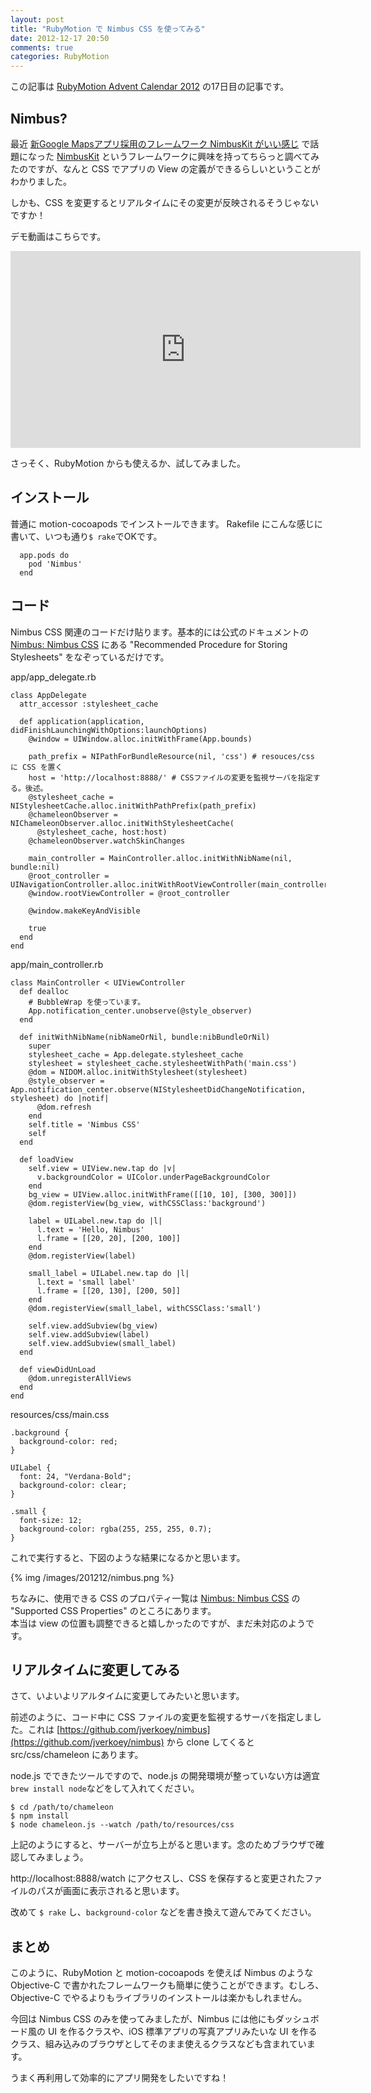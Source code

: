 ```yaml
---
layout: post
title: "RubyMotion で Nimbus CSS を使ってみる"
date: 2012-12-17 20:50
comments: true
categories: RubyMotion
---
```

この記事は [RubyMotion Advent Calendar 2012](http://www.adventar.org/calendars/18) の17日目の記事です。

## Nimbus?

最近 [新Google Mapsアプリ採用のフレームワーク NimbusKit がいい感じ](http://fladdict.net/blog/2012/12/nimbus-kit.html) で話題になった [NimbusKit](http://nimbuskit.info) というフレームワークに興味を持ってちらっと調べてみたのですが、なんと CSS でアプリの View の定義ができるらしいということがわかりました。

しかも、CSS を変更するとリアルタイムにその変更が反映されるそうじゃないですか！

デモ動画はこちらです。

<iframe width="560" height="315" src="http://www.youtube.com/embed/i_5LbQ8e9BU" frameborder="0" allowfullscreen></iframe>

さっそく、RubyMotion からも使えるか、試してみました。


## インストール

普通に motion-cocoapods でインストールできます。
Rakefile にこんな感じに書いて、いつも通り`$ rake`でOKです。

```
  app.pods do
    pod 'Nimbus'
  end
```


## コード

Nimbus CSS 関連のコードだけ貼ります。基本的には公式のドキュメントの [Nimbus: Nimbus CSS](http://docs.nimbuskit.info/NimbusCSS.html) にある "Recommended Procedure for Storing Stylesheets" をなぞっているだけです。

app/app_delegate.rb
```
class AppDelegate
  attr_accessor :stylesheet_cache

  def application(application, didFinishLaunchingWithOptions:launchOptions)
    @window = UIWindow.alloc.initWithFrame(App.bounds)

    path_prefix = NIPathForBundleResource(nil, 'css') # resouces/css に CSS を置く
    host = 'http://localhost:8888/' # CSSファイルの変更を監視サーバを指定する。後述。
    @stylesheet_cache = NIStylesheetCache.alloc.initWithPathPrefix(path_prefix)
    @chameleonObserver = NIChameleonObserver.alloc.initWithStylesheetCache(
      @stylesheet_cache, host:host)
    @chameleonObserver.watchSkinChanges

    main_controller = MainController.alloc.initWithNibName(nil, bundle:nil)
    @root_controller = UINavigationController.alloc.initWithRootViewController(main_controller)
    @window.rootViewController = @root_controller

    @window.makeKeyAndVisible

    true
  end
end
```

app/main_controller.rb
```
class MainController < UIViewController
  def dealloc
    # BubbleWrap を使っています。
    App.notification_center.unobserve(@style_observer)
  end

  def initWithNibName(nibNameOrNil, bundle:nibBundleOrNil)
    super
    stylesheet_cache = App.delegate.stylesheet_cache
    stylesheet = stylesheet_cache.stylesheetWithPath('main.css')
    @dom = NIDOM.alloc.initWithStylesheet(stylesheet)
    @style_observer = App.notification_center.observe(NIStylesheetDidChangeNotification, stylesheet) do |notif|
      @dom.refresh
    end
    self.title = 'Nimbus CSS'
    self
  end

  def loadView
    self.view = UIView.new.tap do |v|
      v.backgroundColor = UIColor.underPageBackgroundColor
    end
    bg_view = UIView.alloc.initWithFrame([[10, 10], [300, 300]])
    @dom.registerView(bg_view, withCSSClass:'background')

    label = UILabel.new.tap do |l|
      l.text = 'Hello, Nimbus'
      l.frame = [[20, 20], [200, 100]]
    end
    @dom.registerView(label)

    small_label = UILabel.new.tap do |l|
      l.text = 'small label'
      l.frame = [[20, 130], [200, 50]]
    end
    @dom.registerView(small_label, withCSSClass:'small')

    self.view.addSubview(bg_view)
    self.view.addSubview(label)
    self.view.addSubview(small_label)
  end

  def viewDidUnLoad
    @dom.unregisterAllViews
  end
end
```

resources/css/main.css
```
.background {
  background-color: red;
}

UILabel {
  font: 24, "Verdana-Bold";
  background-color: clear;
}

.small {
  font-size: 12;
  background-color: rgba(255, 255, 255, 0.7);
}
```

これで実行すると、下図のような結果になるかと思います。

{% img /images/201212/nimbus.png %}

ちなみに、使用できる CSS のプロパティ一覧は [Nimbus: Nimbus CSS](http://docs.nimbuskit.info/NimbusCSS.html) の "Supported CSS Properties" のところにあります。  
本当は view の位置も調整できると嬉しかったのですが、まだ未対応のようです。


## リアルタイムに変更してみる

さて、いよいよリアルタイムに変更してみたいと思います。

前述のように、コード中に CSS ファイルの変更を監視するサーバを指定しました。これは [https://github.com/jverkoey/nimbus](https://github.com/jverkoey/nimbus) から clone してくると src/css/chameleon にあります。

node.js でできたツールですので、node.js の開発環境が整っていない方は適宜`brew install node`などをして入れてください。

```
$ cd /path/to/chameleon
$ npm install
$ node chameleon.js --watch /path/to/resources/css
```

上記のようにすると、サーバーが立ち上がると思います。念のためブラウザで確認してみましょう。

http://localhost:8888/watch にアクセスし、CSS を保存すると変更されたファイルのパスが画面に表示されると思います。

改めて `$ rake` し、`background-color` などを書き換えて遊んでみてください。


## まとめ

このように、RubyMotion と motion-cocoapods を使えば Nimbus のような Objective-C で書かれたフレームワークも簡単に使うことができます。むしろ、Objective-C でやるよりもライブラリのインストールは楽かもしれません。

今回は Nimbus CSS のみを使ってみましたが、Nimbus には他にもダッシュボード風の UI を作るクラスや、iOS 標準アプリの写真アプリみたいな UI を作るクラス、組み込みのブラウザとしてそのまま使えるクラスなども含まれています。

うまく再利用して効率的にアプリ開発をしたいですね！






